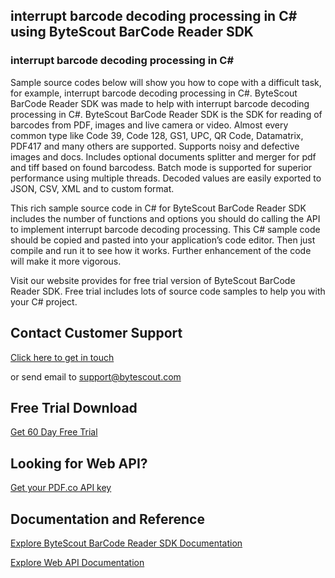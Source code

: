 ## interrupt barcode decoding processing in C# using ByteScout BarCode Reader SDK

### interrupt barcode decoding processing in C#

Sample source codes below will show you how to cope with a difficult task, for example, interrupt barcode decoding processing in C#. ByteScout BarCode Reader SDK was made to help with interrupt barcode decoding processing in C#. ByteScout BarCode Reader SDK is the SDK for reading of barcodes from PDF, images and live camera or video. Almost every common type like Code 39, Code 128, GS1, UPC, QR Code, Datamatrix, PDF417 and many others are supported. Supports noisy and defective images and docs. Includes optional documents splitter and merger for pdf and tiff based on found barcodess. Batch mode is supported for superior performance using multiple threads. Decoded values are easily exported to JSON, CSV, XML and to custom format.

This rich sample source code in C# for ByteScout BarCode Reader SDK includes the number of functions and options you should do calling the API to implement interrupt barcode decoding processing. This C# sample code should be copied and pasted into your application’s code editor. Then just compile and run it to see how it works. Further enhancement of the code will make it more vigorous.

Visit our website provides for free trial version of ByteScout BarCode Reader SDK. Free trial includes lots of source code samples to help you with your C# project.

## Contact Customer Support

[Click here to get in touch](https://bytescout.zendesk.com/hc/en-us/requests/new?subject=ByteScout%20BarCode%20Reader%20SDK%20Question)

or send email to [support@bytescout.com](mailto:support@bytescout.com?subject=ByteScout%20BarCode%20Reader%20SDK%20Question) 

## Free Trial Download

[Get 60 Day Free Trial](https://bytescout.com/download/web-installer?utm_source=github-readme)

## Looking for Web API? 

[Get your PDF.co API key](https://pdf.co/documentation/api?utm_source=github-readme)

## Documentation and Reference

[Explore ByteScout BarCode Reader SDK Documentation](https://bytescout.com/documentation/index.html?utm_source=github-readme)

[Explore Web API Documentation](https://pdf.co/documentation/api?utm_source=github-readme)